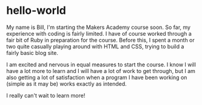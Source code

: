 # hello-world

My name is Bill, I'm starting the Makers Academy course soon. So far, my experience with coding is fairly limited. I have
of course worked through a fair bit of Ruby in preparation for the course. Before this, I spent a month or two quite 
casually playing around with HTML and CSS, trying to build a fairly basic blog site.

I am excited and nervous in equal measures to start the course. I know I will have a lot more to learn and I will have a lot
of work to get through, but I am also getting a lot of satisfaction when a program I have been working on (simple as it may be)
works exactly as intended.

I really can't wait to learn more!
